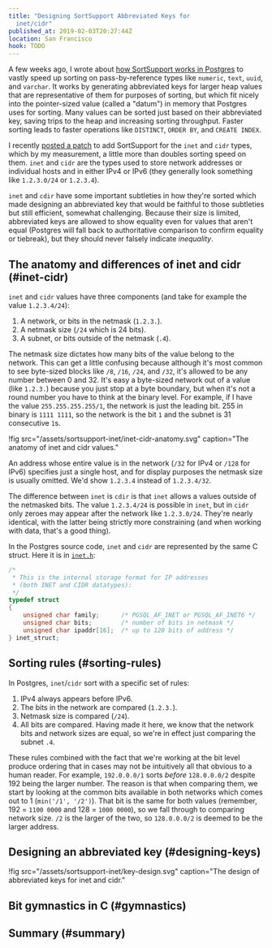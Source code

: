 ```yaml
---
title: "Designing SortSupport Abbreviated Keys for
  inet/cidr"
published_at: 2019-02-03T20:27:44Z
location: San Francisco
hook: TODO
---
```


A few weeks ago, I wrote about [how SortSupport works in
Postgres](/sortsupport) to vastly speed up sorting on
pass-by-reference types like `numeric`, `text`, `uuid`, and
`varchar`. It works by generating abbreviated keys for
larger heap values that are representative of them for
purposes of sorting, but which fit nicely into the
pointer-sized value (called a "datum") in memory that
Postgres uses for sorting. Many values can be sorted just
based on their abbreviated key, saving trips to the heap
and increasing sorting throughput. Faster sorting leads to
faster operations like `DISTINCT`, `ORDER BY`, and `CREATE
INDEX`.

I recently [posted a patch][patch] to add SortSupport for
the `inet` and `cidr` types, which by my measurement, a
little more than doubles sorting speed on them. `inet` and
`cidr` are the types used to store network addresses or
individual hosts and in either IPv4 or IPv6 (they generally
look something like `1.2.3.0/24` or `1.2.3.4`).

`inet` and `cdir` have some important subtleties in how
they're sorted which made designing an abbreviated key that
would be faithful to those subtleties but still efficient,
somewhat challenging. Because their size is limited,
abbreviated keys are allowed to show equality even for
values that aren't equal (Postgres will fall back to
authoritative comparison to confirm equality or tiebreak),
but they should never falsely indicate *inequality*.

## The anatomy and differences of inet and cidr (#inet-cidr)

`inet` and `cidr` values have three components (and take
for example the value `1.2.3.4/24`):

1. A network, or bits in the netmask (`1.2.3.`).
2. A netmask size (`/24` which is 24 bits).
3. A subnet, or bits outside of the netmask (`.4`).

The netmask size dictates how many bits of the value belong
to the network. This can get a little confusing because
although it's most common to see byte-sized blocks like
`/8`, `/16`, `/24`, and `/32`, it's allowed to be any
number between 0 and 32. It's easy a byte-sized network out
of a value (like `1.2.3.`) because you just stop at a byte
boundary, but when it's not a round number you have to
think at the binary level. For example, if I have the value
`255.255.255.255/1`, the network is just the leading bit.
255 in binary is `1111 1111`, so the network is the bit
`1` and the subnet is 31 consecutive `1`s.

!fig src="/assets/sortsupport-inet/inet-cidr-anatomy.svg" caption="The anatomy of inet and cidr values."

An address whose entire value is in the network (`/32` for
IPv4 or `/128` for IPv6) specifies just a single host, and
for display purposes the netmask size is usually omitted.
We'd show `1.2.3.4` instead of `1.2.3.4/32`.

The difference between `inet` is `cdir` is that `inet`
allows a values outside of the netmasked bits. The value
`1.2.3.4/24` is possible in `inet`, but in `cidr` only
zeroes may appear after the network like `1.2.3.0/24`.
They're nearly identical, with the latter being strictly
more constraining (and when working with data, that's a
good thing).

In the Postgres source code, `inet` and `cidr` are
represented by the same C struct. Here it is in
[`inet.h`][inet]:

``` c
/*
 * This is the internal storage format for IP addresses
 * (both INET and CIDR datatypes):
 */
typedef struct
{
    unsigned char family;      /* PGSQL_AF_INET or PGSQL_AF_INET6 */
    unsigned char bits;        /* number of bits in netmask */
    unsigned char ipaddr[16];  /* up to 128 bits of address */
} inet_struct;
```

## Sorting rules (#sorting-rules)

In Postgres, `inet`/`cidr` sort with a specific set of
rules:

1. IPv4 always appears before IPv6.
2. The bits in the network are compared (`1.2.3.`).
3. Netmask size is compared (`/24`).
4. All bits are compared. Having made it here, we know that
   the network bits and network sizes are equal, so we're
   in effect just comparing the subnet `.4`.

These rules combined with the fact that we're working at
the bit level produce ordering that in cases may not be
intuitively all that obvious to a human reader. For
example, `192.0.0.0/1` sorts *before* `128.0.0.0/2` despite
192 being the larger number. The reason is that when
comparing them, we start by looking at the common bits
available in both networks which comes out to 1 (`min('/1',
'/2')`). That bit is the same for both values (remember,
192 = `1100 0000` and 128 = `1000 0000`), so we fall
through to comparing network size. `/2` is the larger of
the two, so `128.0.0.0/2` is deemed to be the larger
address.

## Designing an abbreviated key (#designing-keys)

!fig src="/assets/sortsupport-inet/key-design.svg" caption="The design of abbreviated keys for inet and cidr."

## Bit gymnastics in C (#gymnastics)

## Summary (#summary)

[inet]: src/include/utils/inet.h:23
[patch]: TODO

